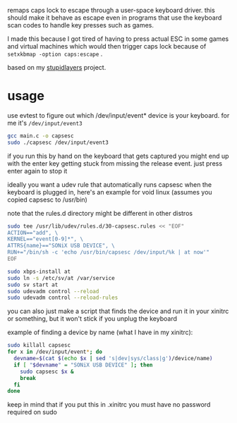 remaps caps lock to escape through a user-space keyboard driver. this should make it behave as
escape even in programs that use the keyboard scan codes to handle key presses such as games.

I made this because I got tired of having to press actual ESC in some games and virtual machines
which would then trigger caps lock because of `setxkbmap -option caps:escape` .

based on my [stupidlayers](https://github.com/Francesco149/stupidlayers) project.

# usage

use evtest to figure out which /dev/input/event* device is your keyboard.
for me it's `/dev/input/event3`

```sh
gcc main.c -o capsesc
sudo ./capsesc /dev/input/event3
```

if you run this by hand on the keyboard that gets captured you might
end up with the enter key getting stuck from missing the release event.
just press enter again to stop it

ideally you want a udev rule that automatically runs capsesc when
the keyboard is plugged in, here's an example for void linux (assumes you
copied capsesc to /usr/bin)

note that the rules.d directory might be different in other distros

```sh
sudo tee /usr/lib/udev/rules.d/30-capsesc.rules << "EOF"
ACTION=="add", \
KERNEL=="event[0-9]*", \
ATTRS{name}=="SONiX USB DEVICE", \
RUN+="/bin/sh -c 'echo /usr/bin/capsesc /dev/input/%k | at now'"
EOF

sudo xbps-install at
sudo ln -s /etc/sv/at /var/service
sudo sv start at
sudo udevadm control --reload
sudo udevadm control --reload-rules
```

you can also just make a script that finds the device and run it in
your xinitrc or something, but it won't stick if you unplug the keyboard

example of finding a device by name (what I have in my xinitrc):

```sh
sudo killall capsesc
for x in /dev/input/event*; do
  devname=$(cat $(echo $x | sed 's|dev|sys/class|g')/device/name)
  if [ "$devname" = "SONiX USB DEVICE" ]; then
    sudo capsesc $x &
    break
  fi
done
```

keep in mind that if you put this in .xinitrc you must have no password
required on sudo
